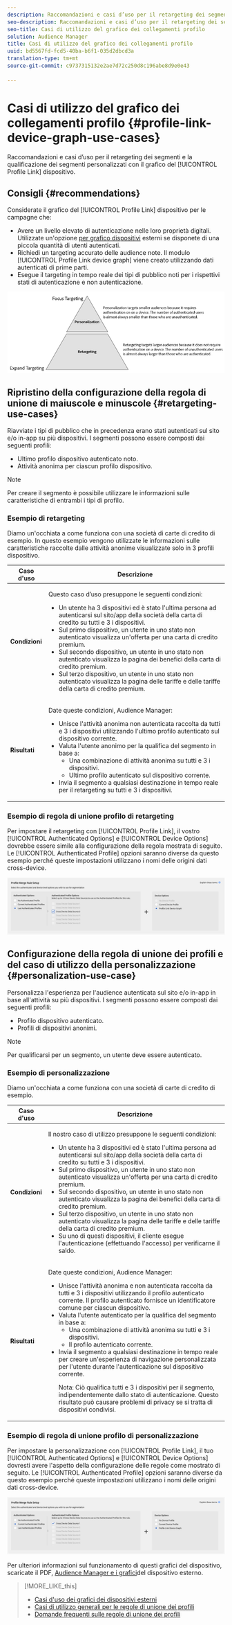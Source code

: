 ```yaml
---
description: Raccomandazioni e casi d’uso per il retargeting dei segmenti e la qualifica dei segmenti personalizzati con il grafico del dispositivo Collegamento profilo.
seo-description: Raccomandazioni e casi d’uso per il retargeting dei segmenti e la qualifica dei segmenti personalizzati con il grafico del dispositivo Collegamento profilo.
seo-title: Casi di utilizzo del grafico dei collegamenti profilo
solution: Audience Manager
title: Casi di utilizzo del grafico dei collegamenti profilo
uuid: bd5567fd-fcd5-40ba-b6f1-035d2dbcd3a
translation-type: tm+mt
source-git-commit: c9737315132e2ae7d72c250d8c196abe8d9e0e43

---
```



# Casi di utilizzo del grafico dei collegamenti profilo {#profile-link-device-graph-use-cases}

Raccomandazioni e casi d’uso per il retargeting dei segmenti e la qualificazione dei segmenti personalizzati con il grafico del [!UICONTROL Profile Link] dispositivo.

## Consigli {#recommendations}

Considerate il grafico del [!UICONTROL Profile Link] dispositivo per le campagne che:

* Avere un livello elevato di autenticazione nelle loro proprietà digitali. Utilizzate un'opzione [per grafico dispositivi](../../features/profile-merge-rules/merge-rule-definitions.md#device-options) esterni se disponete di una piccola quantità di utenti autenticati.
* Richiedi un targeting accurato delle audience note. Il modulo [!UICONTROL Profile Link device graph] viene creato utilizzando dati autenticati di prime parti.
* Esegue il targeting in tempo reale dei tipi di pubblico noti per i rispettivi stati di autenticazione e non autenticazione.

![](assets/merge-rule-triangle2.png)

## Ripristino della configurazione della regola di unione di maiuscole e minuscole {#retargeting-use-cases}

Riavviate i tipi di pubblico che in precedenza erano stati autenticati sul sito e/o in-app su più dispositivi. I segmenti possono essere composti dai seguenti profili:

* Ultimo profilo dispositivo autenticato noto.
* Attività anonima per ciascun profilo dispositivo.

>[!NOTE]
>
>Per creare il segmento è possibile utilizzare le informazioni sulle caratteristiche di entrambi i tipi di profilo.

### Esempio di retargeting

Diamo un'occhiata a come funziona con una società di carte di credito di esempio. In questo esempio vengono utilizzate le informazioni sulle caratteristiche raccolte dalle attività anonime visualizzate solo in 3 profili dispositivo.

<table id="table_8C5ABA47A0634EBA9B1AA1B5C2AABF07"> 
 <thead> 
  <tr> 
   <th colname="col1" class="entry"> Caso d'uso </th> 
   <th colname="col2" class="entry"> Descrizione </th> 
  </tr> 
 </thead>
 <tbody> 
  <tr> 
   <td colname="col1"> <p> <b>Condizioni</b> </p> </td> 
   <td colname="col2"> <p>Questo caso d’uso presuppone le seguenti condizioni: </p> <p> 
     <ul id="ul_72373D0F304044AE84E4CC055E3E8154"> 
      <li id="li_375DA786ED4D4F18A74C8FE42ABF8448">Un utente ha 3 dispositivi ed è stato l'ultima persona ad autenticarsi sul sito/app della società della carta di credito su tutti e 3 i dispositivi. </li> 
      <li id="li_77FDBFAED21B4DE19AB2B6C112E0C64B">Sul primo dispositivo, un utente in uno stato non autenticato visualizza un'offerta per una carta di credito premium. </li> 
      <li id="li_D3BE1B30BCCA49EA931AA9D97DD5F86D">Sul secondo dispositivo, un utente in uno stato non autenticato visualizza la pagina dei benefici della carta di credito premium. </li> 
      <li id="li_39D894624FC44806B6DB2C77F459B39E">Sul terzo dispositivo, un utente in uno stato non autenticato visualizza la pagina delle tariffe e delle tariffe della carta di credito premium. </li> 
     </ul> </p> </td> 
  </tr> 
  <tr> 
   <td colname="col1"> <p> <b>Risultati</b> </p> </td> 
   <td colname="col2"> <p>Date queste condizioni, <span class="keyword"> Audience Manager</span>: </p> <p> 
     <ul id="ul_1B6174F5C3AF4C32831D4217C5113789"> 
      <li id="li_98FE54696B604C3C8D93CC1C1FBB48D9">Unisce l'attività anonima non autenticata raccolta da tutti e 3 i dispositivi utilizzando l'ultimo profilo autenticato sul dispositivo corrente. </li> 
      <li id="li_A73C7DCE36BA42B6BAD26D8A075416C1">Valuta l'utente anonimo per la qualifica del segmento in base a: 
       <ul id="ul_EF66EAFD12CA44F5ACCB66319606D937"> 
        <li id="li_541762056ECF4BC1ABF1F5116B5FED6C">Una combinazione di attività anonima su tutti e 3 i dispositivi. </li> 
        <li id="li_C386CB62E5234E10AFEDE900ADC0E261">Ultimo profilo autenticato sul dispositivo corrente. </li> 
       </ul> </li> 
      <li id="li_5C9BDC8FF886494589F005C9658A923C">Invia il segmento a qualsiasi destinazione in tempo reale per il retargeting su tutti e 3 i dispositivi. </li>
     </ul> </p> </td> 
  </tr> 
 </tbody> 
</table>

### Esempio di regola di unione profilo di retargeting

Per impostare il retargeting con [!UICONTROL Profile Link], il vostro [!UICONTROL Authenticated Options] e [!UICONTROL Device Options] dovrebbe essere simile alla configurazione della regola mostrata di seguito. Le [!UICONTROL Authenticated Profile] opzioni saranno diverse da questo esempio perché queste impostazioni utilizzano i nomi delle origini dati cross-device.

![Impostazione regola unione profilo](assets/merge-rules-internal3.png)

## Configurazione della regola di unione dei profili e del caso di utilizzo della personalizzazione {#personalization-use-case}

Personalizza l'esperienza per l'audience autenticata sul sito e/o in-app in base all'attività su più dispositivi. I segmenti possono essere composti dai seguenti profili:

* Profilo dispositivo autenticato.
* Profili di dispositivi anonimi.

>[!NOTE]
>
>Per qualificarsi per un segmento, un utente deve essere autenticato.

### Esempio di personalizzazione

Diamo un'occhiata a come funziona con una società di carte di credito di esempio.

<table id="table_D2F4D5D27EB54224BB2CC1D843DDEDA3"> 
 <thead> 
  <tr> 
   <th colname="col1" class="entry"> Caso d'uso </th> 
   <th colname="col2" class="entry"> Descrizione </th> 
  </tr> 
 </thead>
 <tbody> 
  <tr> 
   <td colname="col1"> <p> <b>Condizioni</b> </p> </td> 
   <td colname="col2"> <p>Il nostro caso di utilizzo presuppone le seguenti condizioni: </p> <p> 
     <ul id="ul_C4D2108E7B1C4D3C89411A9CCCDA6DAC"> 
      <li id="li_2F10EB17466B4B91A94DF707C3CB6BE5">Un utente ha 3 dispositivi ed è stato l'ultima persona ad autenticarsi sul sito/app della società della carta di credito su tutti e 3 i dispositivi. </li> 
      <li id="li_1559C4DA51254BCF95291133F32A4057">Sul primo dispositivo, un utente in uno stato non autenticato visualizza un'offerta per una carta di credito premium. </li> 
      <li id="li_734465E5619C474291C42921160CEC6B">Sul secondo dispositivo, un utente in uno stato non autenticato visualizza la pagina dei benefici della carta di credito premium. </li> 
      <li id="li_B96ABC0205384B59A1901708505B8BF8">Sul terzo dispositivo, un utente in uno stato non autenticato visualizza la pagina delle tariffe e delle tariffe della carta di credito premium. </li> 
      <li id="li_1A7BDBD546BD4B8EACF4292D885127F2">Su uno di questi dispositivi, il cliente esegue l'autenticazione (effettuando l'accesso) per verificarne il saldo. </li> 
     </ul> </p> </td> 
  </tr> 
  <tr> 
   <td colname="col1"> <p> <b>Risultati</b> </p> </td> 
   <td colname="col2"> <p>Date queste condizioni, <span class="keyword"> Audience Manager</span>: </p> <p> 
     <ul id="ul_37DBF5FEABC5463D85C74AD9150EA177"> 
      <li id="li_B60FFA5CF3F64FB69997AA05595900D7">Unisce l'attività anonima e non autenticata raccolta da tutti e 3 i dispositivi utilizzando il profilo autenticato corrente. Il profilo autenticato fornisce un identificatore comune per ciascun dispositivo. </li> 
      <li id="li_AB9FD87DD804474BA33805C364B7B92D">Valuta l'utente autenticato per la qualifica del segmento in base a: 
       <ul id="ul_EAF99E72159D4E329052B71344D9C69B"> 
        <li id="li_0B5E52BA6D8B493980291EA7B0AE235A">Una combinazione di attività anonima su tutti e 3 i dispositivi. </li> 
        <li id="li_07588DEFBEF64F97850CB12CD62D0213">Il profilo autenticato corrente. </li> 
       </ul> </li> 
      <li id="li_E7CFCEAD7610496189F4486000D7860A">Invia il segmento a qualsiasi destinazione in tempo reale per creare un'esperienza di navigazione personalizzata per l'utente durante l'autenticazione sul dispositivo corrente. <p>Nota:  Ciò qualifica tutti e 3 i dispositivi per il segmento, indipendentemente dallo stato di autenticazione. Questo risultato può causare problemi di privacy se si tratta di dispositivi condivisi. </p> </li>
     </ul> </p> </td>
  </tr>
 </tbody> 
</table>

### Esempio di regola di unione profilo di personalizzazione

Per impostare la personalizzazione con [!UICONTROL Profile Link], il tuo [!UICONTROL Authenticated Options] e [!UICONTROL Device Options] dovresti avere l'aspetto della configurazione delle regole come mostrato di seguito. Le [!UICONTROL Authenticated Profile] opzioni saranno diverse da questo esempio perché queste impostazioni utilizzano i nomi delle origini dati cross-device.

![](assets/merge-rules-internal4.png)

Per ulteriori informazioni sul funzionamento di questi grafici del dispositivo, scaricate il PDF, [Audience Manager e i grafici](https://marketing.adobe.com/resources/help/en_US/aam/downloads/AAM_Device_Graphs.pdf)del dispositivo esterno.

>[!MORE_LIKE_this]
>
>* [Casi d'uso dei grafici dei dispositivi esterni](../../features/profile-merge-rules/external-graph-use-cases.md)
>* [Casi di utilizzo generali per le regole di unione dei profili](../../features/profile-merge-rules/merge-rule-targeting-options.md)
>* [Domande frequenti sulle regole di unione dei profili](../../faq/faq-profile-merge.md)

